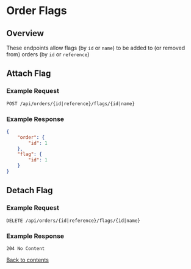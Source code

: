 # Order Flags

## Overview

These endpoints allow flags (by `id` or `name`) to be added to (or removed from) orders (by `id` or `reference`)

## Attach Flag

### Example Request

```http request
POST /api/orders/{id|reference}/flags/{id|name}
```

### Example Response

```json lines
{
    "order": {
        "id": 1
    },
    "flag": {
        "id": 1
    }
}
```

## Detach Flag

### Example Request

```http request
DELETE /api/orders/{id|reference}/flags/{id|name}
```

### Example Response

```http request
204 No Content
```

[Back to contents](../../README.md#table-of-contents)

